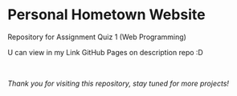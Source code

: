 # Personal Hometown Website 

Repository for Assignment Quiz 1 (Web Programming)

U can view in my Link GitHub Pages on description repo :D

</br>

*Thank you for visiting this repository, stay tuned for more projects!*
